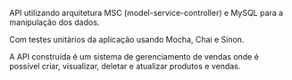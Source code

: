 API utilizando arquitetura MSC (model-service-controller) e MySQL para a manipulação dos dados.

Com testes unitários da aplicação usando Mocha, Chai e Sinon.

A API construída é um sistema de gerenciamento de vendas onde é possível criar, visualizar, deletar e atualizar produtos e vendas.

